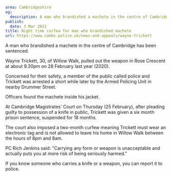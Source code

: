 ```yaml
area: Cambridgeshire
og:
  description: A man who brandished a machete in the centre of Cambridge has been sentenced.
publish:
  date: 3 Mar 2021
title: Night time curfew for man who brandished machete
url: https://www.cambs.police.uk/news-and-appeals/wayne-trickett
```

A man who brandished a machete in the centre of Cambridge has been sentenced.

Wayne Trickett, 30, of Willow Walk, pulled out the weapon in Rose Crescent at about 9.30pm on 28 February last year (2020).

Concerned for their safety, a member of the public called police and Trickett was arrested a short while later by the Armed Policing Unit in nearby Drummer Street.

Officers found the machete inside his jacket.

At Cambridge Magistrates' Court on Thursday (25 February), after pleading guilty to possession of a knife in public, Trickett was given a six month prison sentence, suspended for 18 months.

The court also imposed a two-month curfew meaning Trickett must wear an electronic tag and is not allowed to leave his home in Willow Walk between the hours of 8pm and 8am.

PC Rich Jenkins said: "Carrying any form or weapon is unacceptable and actually puts you at more risk of being seriously harmed."

If you know someone who carries a knife or a weapon, you can report it to police.
